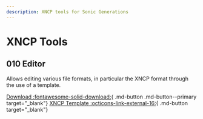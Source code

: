 ```yaml
---
description: XNCP tools for Sonic Generations
---
```

# XNCP Tools

## 010 Editor
Allows editing various file formats, in particular the XNCP format through the use of a template.

[Download :fontawesome-solid-download:](https://www.sweetscape.com/010editor/){ .md-button .md-button--primary target="_blank"}
[XNCP Template :octicons-link-external-16:](https://github.com/tge-was-taken/010-Editor-Templates/blob/master/templates/sonic_xncp_yncp.bt){ .md-button target="_blank"}